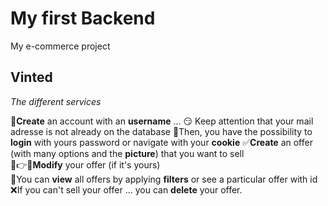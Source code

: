 # My first Backend

My e-commerce project

## Vinted

*The different services*

  🧑**Create** an account with an **username** ... 
  😏 Keep attention that your mail adresse is not already on the database 
  🚀Then, you have the possibility to **login** with yours password or navigate with your **cookie** 
  ✅**Create** an offer (with many options and the **picture**) that you want to sell   
  🥼👉🧥**Modify** your offer (if it's yours)  
  👀You can **view** all offers by applying **filters** or see a particular offer with id
  ❌If you can't sell your offer ... you can **delete** your offer.
  
